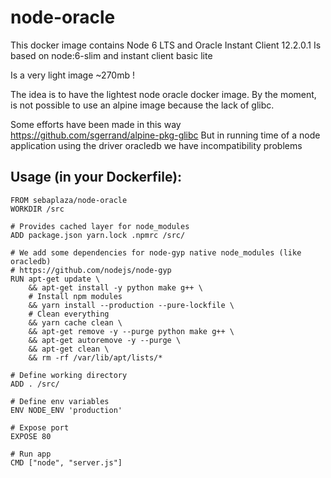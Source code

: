 # node-oracle

This docker image contains Node 6 LTS and Oracle Instant Client 12.2.0.1
Is based on node:6-slim and instant client basic lite

Is a very light image ~270mb !

The idea is to have the lightest node oracle docker image.
By the moment, is not possible to use an alpine image because the lack of glibc.

Some efforts have been made in this way https://github.com/sgerrand/alpine-pkg-glibc
But in running time of a node application using the driver oracledb we have incompatibility problems

## Usage (in your Dockerfile):
```
FROM sebaplaza/node-oracle
WORKDIR /src

# Provides cached layer for node_modules
ADD package.json yarn.lock .npmrc /src/

# We add some dependencies for node-gyp native node_modules (like oracledb)
# https://github.com/nodejs/node-gyp
RUN apt-get update \
    && apt-get install -y python make g++ \
    # Install npm modules
    && yarn install --production --pure-lockfile \
    # Clean everything
    && yarn cache clean \
    && apt-get remove -y --purge python make g++ \
    && apt-get autoremove -y --purge \
    && apt-get clean \
    && rm -rf /var/lib/apt/lists/*

# Define working directory
ADD . /src/

# Define env variables
ENV NODE_ENV 'production'

# Expose port
EXPOSE 80

# Run app
CMD ["node", "server.js"]
```
